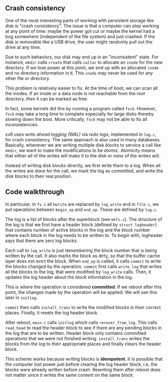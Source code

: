 ## Crash consistency

One of the most interesting parts of working with persistent storage like disk
is "crash consistency". The issue is that a computer can stop working at any 
point of time: maybe the power got cut or maybe the kernel had a bug somewhere
(independent of the file system) and just crashed. If the disk is removable like
a USB drive, the user might randomly pull out the drive at any time.

Due to such behaviors, our disk may end up in an "inconsistent" state. For
instance, `mkdir` calls `create` that calls `ialloc` to allocate an `inode` for
the new directory. If we lose power at this point, we end up with an allocated
`inode` and no directory information in it. This `inode` may never be used for 
any other file or directory.

This problem is relatively easier to fix. At the time of boot, we can scan all
the inodes. If an inode or a data node is not reachable from the root directory,
then it can be marked as free.

In fact, some kernels did this by running a program called `fsck`. However,
`fsck` may take a long time to complete especially for large disks thereby
slowing down the boot. More critically, `fsck` may not be able to fix all
inconsistencies.

xv6 uses *write ahead logging (WAL)* via *redo logs*, implemented in `log.c`,
for crash consistency. The same approach is also used in many databases.
Basically, whenever we are writing multiple disk blocks to service a call like
`mkdir`, we want to make the modifications to be *atomic*. Atomicity means that
either *all* of the writes will make it to the disk or *none* of the writes will.

Instead of writing disk blocks directly, we first write them to a log. When all 
the writes are done for the call, we mark the log as committed, and write the
disk blocks to their real position.

## Code walkthrough

In particular, in `fs.c` all `bwrite` are replaced by `log_write` and in
`file.c`, we put operations between `begin_op` and `end_op`. These are defined
by `log.c`. 

The log is a list of blocks after the superblock (see `mkfs.c`). The structure
of the log is that we first have a header block (defined by `struct logheader`)
that contains number of active blocks in the log and the block number where each
block in the log needs to be written to. To begin with, logheader says that
there are zero log blocks.

Each call to `log_write` is just remembering the block number that is being
written by the call. It also marks the block as dirty, so that the buffer cache
layer does not evict the block.  When `end_op` is called, it calls `commit` to
write the blocks changed by the operation. `commit` first calls `write_log` that
writes all the blocks to the log, that were modified by `log_write` calls. Then,
it updates the log header about the block information in the log.  

This is where the operation is considered **committed**. If we reboot after this
point, the changes made by the operation will be applied. We will see this later
in `initlog`. 

`commit` then calls `install_trans` to write the modified blocks in their correct
places. Finally, it resets the log header block.

After reboot, `main.c` calls `initlog` which calls `recover_from_log`. This 
calls `read_head` to read the header block to see if there are any pending
blocks in the log that are to be written. Header block only contains committed
operations that we were not finished writing. `install_trans` writes the blocks
from the log to their appropriate places and finally clears the header block. 

This scheme works because writing blocks is **idempotent**. It is possible that
the computer lost power just before clearing the log header block, i.e, the
blocks were already written before crash. Rewriting them after reboot does not 
matter since it writes the same content on the same block.